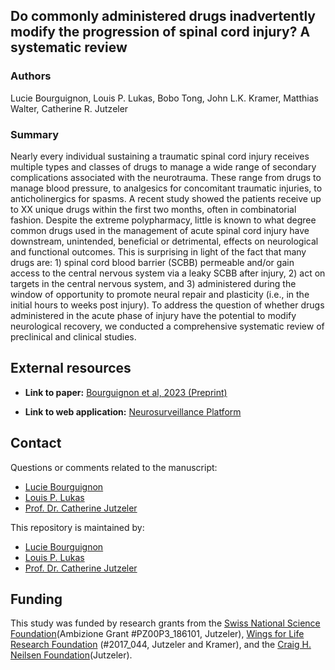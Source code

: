 ## Do commonly administered drugs inadvertently modify the progression of spinal cord injury? A systematic review 

### Authors
Lucie Bourguignon, Louis P. Lukas, Bobo Tong, John L.K. Kramer, Matthias Walter, Catherine R. Jutzeler

### Summary
Nearly every individual sustaining a traumatic spinal cord injury receives multiple types and classes of drugs to manage a wide range of secondary complications associated with the neurotrauma. These range from drugs to manage blood pressure, to analgesics for concomitant traumatic injuries, to anticholinergics for spasms. A recent study showed the patients receive up to XX unique drugs within the first two months, often in combinatorial fashion. Despite the extreme polypharmacy, little is known to what degree common drugs used in the management of acute spinal cord injury have downstream, unintended, beneficial or detrimental, effects on neurological and functional outcomes. 
This is surprising in light of the fact that many drugs are: 1) spinal cord blood barrier (SCBB) permeable and/or gain access to the central nervous system via a leaky SCBB after injury, 2) act on targets in the central nervous system, and 3) administered during the window of opportunity to promote neural repair and plasticity (i.e., in the initial hours to weeks post injury).
To address the question of whether drugs administered in the acute phase of injury have the potential to modify neurological recovery, we conducted a comprehensive systematic review of preclinical and clinical studies.


## External resources
* **Link to paper:** [Bourguignon et al, 2023 (Preprint)](https://www.google.com/)

* **Link to web application:** [Neurosurveillance Platform](https://jutzelec.shinyapps.io/neurosurveillance/)

## Contact
Questions or comments related to the manuscript:
* [Lucie Bourguignon](mailto:lucie.bourguignon@hest.ethz.ch?subject=[GitHub]%20Source%20Han%20Sans)
* [Louis P. Lukas](mailto:louis.lukas@hest.ethz.ch?subject=[GitHub]%20Source%20Han%20Sans)
* [Prof. Dr. Catherine Jutzeler](mailto:catherine.jutzeler@hest.ethz.ch?subject=[GitHub]%20Source%20Han%20Sans)


This repository is maintained by:
* [Lucie Bourguignon](https://github.com/lbourguignon)
* [Louis P. Lukas](https://github.com/loupl)
* [Prof. Dr. Catherine Jutzeler](https://github.com/jutzca)

## Funding

This study was funded by research grants from the [Swiss National Science Foundation](http://p3.snf.ch/project-186101)(Ambizione Grant #PZ00P3_186101, Jutzeler), [Wings for Life Research Foundation](https://www.wingsforlife.com/de/forschung/) (#2017_044, Jutzeler and Kramer), and the [Craig H. Neilsen Foundation](https://chnfoundation.org/)(Jutzeler). 

